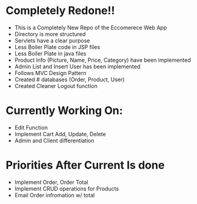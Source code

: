 # Completely Redone!!

- This is a Completely New Repo of the Eccomerece Web App
- Directory is more structured
- Servlets have a clear purpose 
- Less Boiler Plate code in JSP files 
- Less Boiler Plate in java files 
- Product Info (Picture, Name, Price, Category) have been implemented 
- Admin List and Insert User has been implemented
- Follows MVC Design Pattern 
- Created # databases (Order, Product, User)
- Created Cleaner Logout function 

# Currently Working On:
- Edit Function
- Implement Cart Add, Update, Delete
- Admin and Client differentiation 


# Priorities After Current Is done 
- Implement Order, Order Total 
- Implement CRUD operations for Products
- Email Order infromation w/ total
